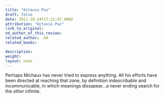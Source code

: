 ```yaml
---
title: "Octavio Paz"
draft: false
date: 2011-10-24T17:22:07.000Z
attribution: "Octavio Paz"
link_to_original:
nd_author_of_this_review:
related_author: .md
related_books:

description:
weight:
layout: none
---
```

Perhaps Michaux has never tried to express anything. All his efforts have been directed at reaching that zone, by definition indescribable and incommunicable, in which meanings dissapear...a never ending search for the *other* infinite.

